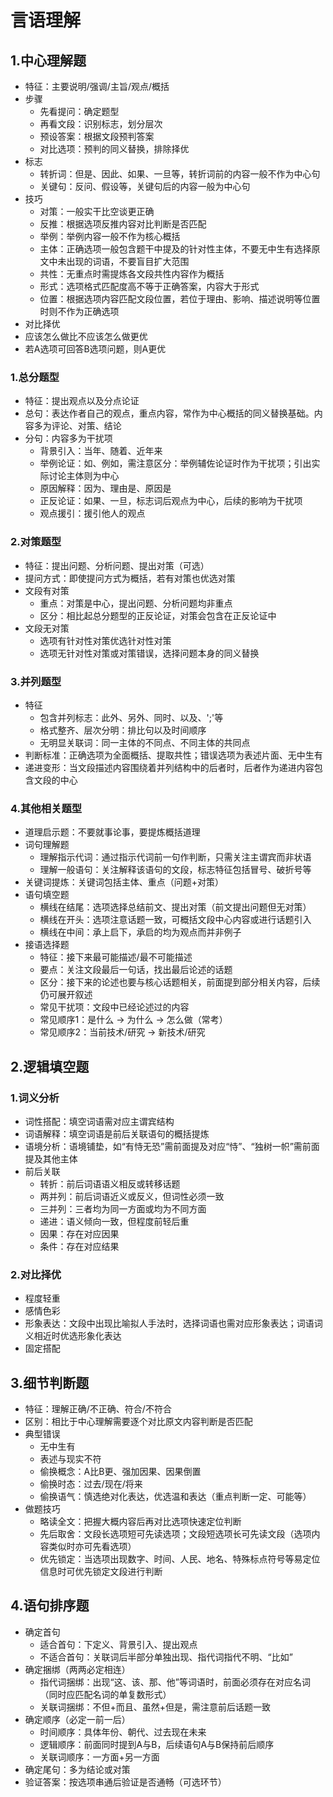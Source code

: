 # 言语理解
## 1.中心理解题
- 特征：主要说明/强调/主旨/观点/概括
- 步骤
  - 先看提问：确定题型
  - 再看文段：识别标志，划分层次
  - 预设答案：根据文段预判答案
  - 对比选项：预判的同义替换，排除择优
- 标志
  - 转折词：但是、因此、如果、一旦等，转折词前的内容一般不作为中心句
  - 关键句：反问、假设等，关键句后的内容一般为中心句
- 技巧
  - 对策：一般实干比空谈更正确
  - 反推：根据选项反推内容对比判断是否匹配
  - 举例：举例内容一般不作为核心概括
  - 主体：正确选项一般包含题干中提及的针对性主体，不要无中生有选择原文中未出现的词语，不要盲目扩大范围
  - 共性：无重点时需提炼各文段共性内容作为概括
  - 形式：选项格式匹配度高不等于正确答案，内容大于形式
  - 位置：根据选项内容匹配文段位置，若位于理由、影响、描述说明等位置时则不作为正确选项
- 对比择优
 - 应该怎么做比不应该怎么做更优
 - 若A选项可回答B选项问题，则A更优

### 1.总分题型
- 特征：提出观点以及分点论证
- 总句：表达作者自己的观点，重点内容，常作为中心概括的同义替换基础。内容多为评论、对策、结论
- 分句：内容多为干扰项
  - 背景引入：当年、随着、近年来
  - 举例论证：如、例如，需注意区分：举例辅佐论证时作为干扰项；引出实际讨论主体则为中心
  - 原因解释：因为、理由是、原因是
  - 正反论证：如果、一旦，标志词后观点为中心，后续的影响为干扰项
  - 观点援引：援引他人的观点

### 2.对策题型
- 特征：提出问题、分析问题、提出对策（可选）
- 提问方式：即使提问方式为概括，若有对策也优选对策
- 文段有对策
  - 重点：对策是中心，提出问题、分析问题均非重点
  - 区分：相比起总分题型的正反论证，对策会包含在正反论证中
- 文段无对策
  - 选项有针对性对策优选针对性对策
  - 选项无针对性对策或对策错误，选择问题本身的同义替换


### 3.并列题型
- 特征
  - 包含并列标志：此外、另外、同时、以及、';'等
  - 格式整齐、层次分明：排比句以及时间顺序
  - 无明显关联词：同一主体的不同点、不同主体的共同点
- 判断标准：正确选项为全面概括、提取共性；错误选项为表述片面、无中生有
- 递进变形：当文段描述内容围绕着并列结构中的后者时，后者作为递进内容包含文段的中心

### 4.其他相关题型
- 道理启示题：不要就事论事，要提炼概括道理
- 词句理解题
  - 理解指示代词：通过指示代词前一句作判断，只需关注主谓宾而非状语
  - 理解一般语句：关注解释该语句的文段，标志特征包括冒号、破折号等
- 关键词提炼：关键词包括主体、重点（问题+对策）
- 语句填空题
  - 横线在结尾：选项选择总结前文、提出对策（前文提出问题但无对策）
  - 横线在开头：选项注意话题一致，可概括文段中心内容或进行话题引入
  - 横线在中间：承上启下，承启的均为观点而并非例子
- 接语选择题
  - 特征：接下来最可能描述/最不可能描述
  - 要点：关注文段最后一句话，找出最后论述的话题
  - 区分：接下来的论述也要与核心话题相关，前面提到部分相关内容，后续仍可展开叙述
  - 常见干扰项：文段中已经论述过的内容
  - 常见顺序1：是什么 -> 为什么 -> 怎么做（常考）
  - 常见顺序2：当前技术/研究 -> 新技术/研究


## 2.逻辑填空题
### 1.词义分析
- 词性搭配：填空词语需对应主谓宾结构
- 词语解释：填空词语是前后关联语句的概括提炼
- 语境分析：语境铺垫，如“有恃无恐”需前面提及对应“恃”、“独树一帜”需前面提及其他主体
- 前后关联
  - 转折：前后词语语义相反或转移话题
  - 两并列：前后词语近义或反义，但词性必须一致
  - 三并列：三者均为同一方面或均为不同方面
  - 递进：语义倾向一致，但程度前轻后重
  - 因果：存在对应因果
  - 条件：存在对应结果

### 2.对比择优
- 程度轻重
- 感情色彩
- 形象表达：文段中出现比喻拟人手法时，选择词语也需对应形象表达；词语词义相近时优选形象化表达
- 固定搭配


## 3.细节判断题
- 特征：理解正确/不正确、符合/不符合
- 区别：相比于中心理解需要逐个对比原文内容判断是否匹配
- 典型错误
  - 无中生有
  - 表述与现实不符
  - 偷换概念：A比B更、强加因果、因果倒置
  - 偷换时态：过去/现在/将来
  - 偷换语气：慎选绝对化表达，优选温和表达（重点判断一定、可能等）
- 做题技巧
  - 略读全文：把握大概内容后再对比选项快速定位判断
  - 先后取舍：文段长选项短可先读选项；文段短选项长可先读文段（选项内容类似时亦可先看选项）
  - 优先锁定：当选项出现数字、时间、人民、地名、特殊标点符号等易定位信息时可优先锁定文段进行判断

## 4.语句排序题
- 确定首句
  - 适合首句：下定义、背景引入、提出观点
  - 不适合首句：关联词后半部分单独出现、指代词指代不明、“比如”
- 确定捆绑（两两必定相连）
  - 指代词捆绑：出现“这、该、那、他”等词语时，前面必须存在对应名词（同时应匹配名词的单复数形式）
  - 关联词捆绑：不但+而且、虽然+但是，需注意前后话题一致
- 确定顺序（必定一前一后）
  - 时间顺序：具体年份、朝代、过去现在未来
  - 逻辑顺序：前面同时提到A与B，后续语句A与B保持前后顺序
  - 关联词顺序：一方面+另一方面
- 确定尾句：多为结论或对策
- 验证答案：按选项串通后验证是否通畅（可选环节）